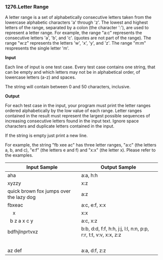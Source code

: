 ### 1276.Letter Range

A letter range is a set of alphabetically consecutive letters taken from the lowercase alphabetic characters 'a' through 'z'. The lowest and highest letters of the range, separated by a colon (the character ':'), are used to represent a letter range. For example, the range "a:c" represents the consecutive letters 'a', 'b', and 'c'. (quotes are not part of the range). The range "w:z" represents the letters 'w', 'x', 'y', and 'z'. The range "m:m" respresents the single letter 'm'.

**Input**

Each line of input is one test case. Every test case contains one string, that can be empty and which letters may not be in alphabetical order, of lowercase letters (a-z) and spaces.

The string will contain between 0 and 50 characters, inclusive.

**Output**

For each test case in the input, your program must print the letter ranges ordered alphabetically by the low value of each range. Letter ranges contained in the result must represent the largest possible sequences of increasing consecutive letters found in the input text. Ignore space characters and duplicate letters contained in the input.


If the string is empty just print a new line.


For example, the string "fb xee ac" has three letter ranges, "a:c" (the letters a, b, and c), "e:f" (the letters e and f) and "x:x" (the letter x). Please refer to the examples.


| Input Sample | Output Sample |
| ------------ | ------------- |
| aha | a:a, h:h |
| xyzzy | x:z |
| quick brown fox jumps over the lazy dog | a:z |
| fbxeac | a:c, e:f, x:x |
| &nbsp;&nbsp;&nbsp;&nbsp;x&nbsp;  | x:x |
| &nbsp;&nbsp;b z a x c y | a:c, x:z |
| bdfhjlnprtvxz | b:b, d:d, f:f, h:h, j:j, l:l, n:n, p:p, r:r, t:t, v:v, x:x, z:z |
| <br> | <br> |
| az def | a:a, d:f, z:z |
